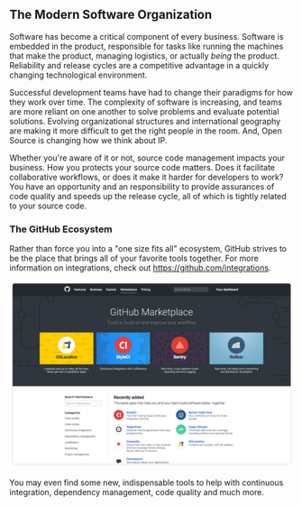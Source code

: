 ## The Modern Software Organization

Software has become a critical component of every business. Software is embedded in the product, responsible for tasks like running the machines that make the product, managing logistics, or actually _being_ the product. Reliability and release cycles are a competitive advantage in a quickly changing technological environment.

Successful development teams have had to change their paradigms for how they work over time. The complexity of software is increasing, and teams are more reliant on one another to solve problems and evaluate potential solutions.  Evolving organizational structures and international geography are making it more difficult to get the right people in the room. And,  Open Source is changing how we think about IP.

Whether you're aware of it or not, source code management impacts your business. How you protects your source code matters. Does it facilitate collaborative workflows, or does it make it harder for developers to work? You have an opportunity and an responsibility to provide assurances of code quality and speeds up the release cycle, all of which is tightly related to your source code.

### The GitHub Ecosystem

Rather than force you into a "one size fits all" ecosystem, GitHub strives to be the place that brings all of your favorite tools together. For more information on integrations, check out https://github.com/integrations.

![The GitHub Integrations Directory](../img/github-ecosystem.png)

You may even find some new, indispensable tools to help with continuous integration, dependency management, code quality and much more.
